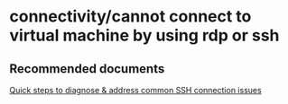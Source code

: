 <properties
	pageTitle="connectivity/cannot connect to virtual machine by using rdp or ssh"
	description="connectivity/cannot connect to virtual machine by using rdp or ssh"
	service="microsoft.compute"
	resource="virtualmachines"
	authors="aashu"
	displayOrder=""
	selfHelpType="generic"
	supportTopicIds="32411835"
	resourceTags="linux, redhat"
	productPesIds="15571"
	cloudEnvironments="public"
/>

# connectivity/cannot connect to virtual machine by using rdp or ssh


## **Recommended documents**
[Quick steps to diagnose & address common SSH connection issues](https://azure.microsoft.com/documentation/articles/virtual-machines-troubleshoot-ssh-connections/)
